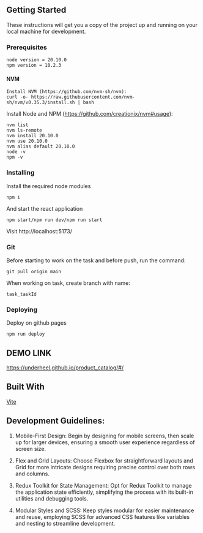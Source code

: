 ## Getting Started

These instructions will get you a copy of the project up and running on your local machine for development.

### Prerequisites

```
node version = 20.10.0
npm version = 10.2.3
```

#### NVM

```
Install NVM (https://github.com/nvm-sh/nvm):
curl -o- https://raw.githubusercontent.com/nvm-sh/nvm/v0.35.3/install.sh | bash
```

Install Node and NPM (https://github.com/creationix/nvm#usage):

```
nvm list
nvm ls-remote
nvm install 20.10.0
nvm use 20.10.0
nvm alias default 20.10.0
node -v
npm -v
```

### Installing

Install the required node modules

```
npm i
```

And start the react application

```
npm start/npm run dev/npm run start
```

Visit http://localhost:5173/

### Git

Before starting to work on the task and before push, run the command:

```
git pull origin main
```

When working on task, create branch with name:

```
task_taskId
```

### Deploying

Deploy on github pages

```
npm run deploy
```

## DEMO LINK

https://underheel.github.io/product_catalog/#/

## Built With

[Vite](https://vitejs.dev/)

## Development Guidelines:

1. Mobile-First Design: Begin by designing for mobile screens, then scale up for larger devices, ensuring a smooth user experience regardless of screen size.

2. Flex and Grid Layouts: Choose Flexbox for straightforward layouts and Grid for more intricate designs requiring precise control over both rows and columns. 

3. Redux Toolkit for State Management: Opt for Redux Toolkit to manage the application state efficiently, simplifying the process with its built-in utilities and debugging tools.

4. Modular Styles and SCSS: Keep styles modular for easier maintenance and reuse, employing SCSS for advanced CSS features like variables and nesting to streamline development.

